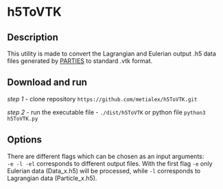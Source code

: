 # h5ToVTK
## Description
This utility is made to convert the Lagrangian and Eulerian output .h5 data files generated by [PARTIES](https://github.com/vowinckel/PARTIES) to standard .vtk format.
## Download and run
 _step 1_  - clone repository 
 `https://github.com/metialex/h5ToVTK.git`
 
 _step 2_ - run the executable file - `./dist/h5ToVTK` or python file `python3 h5ToVTK.py`

## Options
There are different flags which can be chosen as an input arguments: <br>
`-e -l -el` corresponds to different output files. With the first flag `-e` only Eulerian data (Data_x.h5) will be processed, while `-l` corresponds to Lagrangian data (Particle_x.h5). <br>
